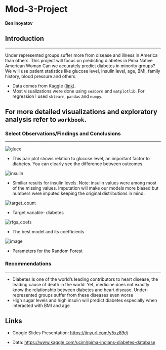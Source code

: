 # Mod-3-Project

#### Ben Inoyatov

## Introduction
---
Under represented groups suffer more from disease and illness in America than others. This project will focus on predicting diabetes in Pima Native American Woman Can we accurately predict diabetes in minority groups? We will use patient statistics like glucose level, insulin level, age, BMI, family history, blood pressure and others. 

- Data comes from Kaggle ([link](https://www.kaggle.com/uciml/pima-indians-diabetes-database)). 
- Most visualizations were done using ``` seaborn ``` and ``` matplotlib ```. For regression I used ``` sklearn ```, ``` pandas ``` and ``` numpy ```.

For more detailed visualizations and exploratory analysis refer to ``` workbook ```. 
---

###  Select Observations/Findings and Conclusions
---
![gluce](https://user-images.githubusercontent.com/44031998/94872152-d938bd80-0419-11eb-90d1-8cd064189526.png)
- This pair plot shows relation to glucose level, an important factor to diabetes. You can clearly see the difference between outcomes.

![insulin](https://user-images.githubusercontent.com/44031998/94872157-db9b1780-0419-11eb-91b8-6cbf42d2fb37.png)
- Similiar results for insulin levels. Note: insulin values were among most of the missing values. Imputation will make our models more biased but numbers were imputed keeping the original distributions in mind. 

![target_count](https://user-images.githubusercontent.com/44031998/94872165-e190f880-0419-11eb-8f37-449ce44ad986.png)
- Target variable- diabetes

![rfgs_coefs](https://user-images.githubusercontent.com/44031998/94872161-e05fcb80-0419-11eb-86fb-57d33ace39a3.png)
- The best model and its coefficients

![image](https://user-images.githubusercontent.com/44031998/94873050-2ddd3800-041c-11eb-83c4-e5c66cd48b39.png)
- Parameters for the Random Forest

###  Recommendations 
---
- Diabetes is one of the world’s leading contributors to heart disease, the leading cause of death in the world. Yet, medicine does not exactly know the relationship between diabetes and heart disease. Under-represented groups suffer from these diseases even worse
- High sugar levels and high insulin will predict diabetes especially when interacted with BMI and age

## Links 
- Google Slides Presentation: https://tinyurl.com/y5xz89dj

- Data: https://www.kaggle.com/uciml/pima-indians-diabetes-database
